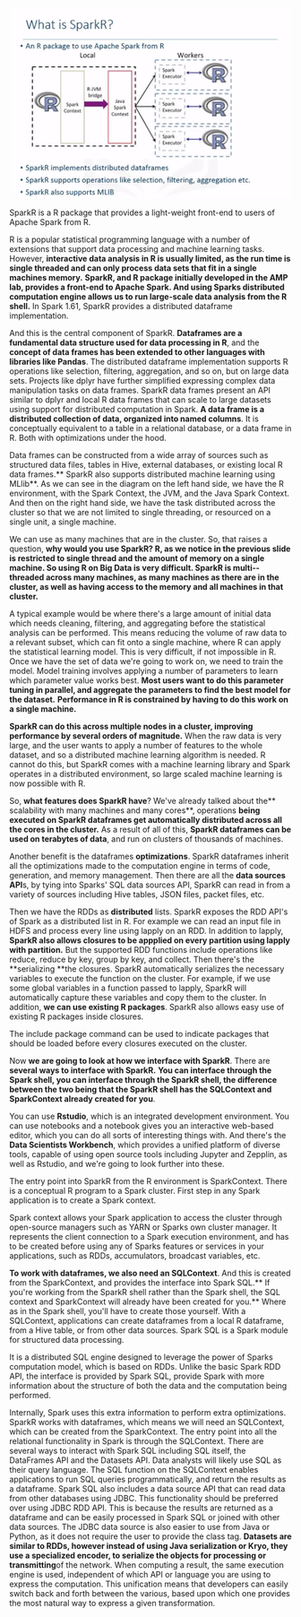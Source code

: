 ![](/assets/sr1.png)

SparkR is a R package that provides a light-weight front-end to users of Apache Spark from R.

R is a popular statistical programming language with a number of extensions that support data processing and machine learning tasks. However, **interactive data analysis in R is usually limited, as the run time is single threaded and can only process data sets that fit in a single machines memory.** **SparkR, and R package initially developed in the AMP lab, provides a front-end to Apache Spark. And using Sparks distributed computation engine allows us to run large-scale data analysis from the R shell.** In Spark 1.61, SparkR provides a distributed dataframe implementation.

And this is the central component of SparkR. **Dataframes are a fundamental data structure used for data processing in R**, and the **concept of data frames has been extended to other languages with libraries like Pandas**. The distributed dataframe  implementation supports R operations like selection, filtering, aggregation, and so on, but on large data sets. Projects like dplyr have further simplified expressing complex data manipulation tasks on data frames. SparkR data frames present an API similar to dplyr and local R data frames that can scale to large datasets using support for distributed computation in Spark. **A data frame is a distributed collection of data, organized into named columns**. It is conceptually equivalent to a table in a relational database, or a data frame in R. Both with optimizations under the hood.

Data frames can be constructed from a wide array of sources such as structured data files, tables in Hive, external databases, or existing local R data frames.** SparkR also supports distributed machine learning using MLlib**. As we can see in the diagram on the left hand side, we have the R environment, with the Spark Context, the JVM, and the Java Spark Context. And then on the right hand side, we have the task distributed across the cluster so that we are not limited to single threading, or resourced on a single unit, a single machine.

We can use as many machines that are in the cluster. So, that raises a question, **why would you use SparkR? R, as we notice in the previous slide is restricted to single thread and the amount of memory on a single machine. So using R on Big Data is very difficult. SparkR is multi--threaded across many machines, as many machines as there are in the cluster, as well as having access to the memory and all machines in that cluster.**

A typical example would be where there's a large amount of initial data which needs cleaning, filtering, and aggregating before the statistical analysis can be performed. This means reducing the volume of raw data to a relevant subset, which can fit onto a single machine, where R can apply the statistical learning model. This is very difficult, if not impossible in R. Once we have the set of data we're going to work on, we need to train the model. Model training involves applying a number of parameters to learn which parameter value works best. **Most users want to do this parameter tuning in parallel, and aggregate the parameters to find the best model for the dataset.** **Performance in R is constrained by having to do this work on a single machine.**

**SparkR can do this across multiple nodes in a cluster, improving performance by several orders of magnitude.** When the raw data is very large, and the user wants to apply a number of features to the whole dataset, and so a distributed machine learning algorithm is needed. R cannot do this, but SparkR comes with a machine learning library and Spark operates in a distributed environment, so large scaled machine learning is now possible with R.

So, **what features does SparkR have**? We've already talked about the** scalability with many machines and many cores**, operations **being executed on SparkR dataframes get automatically distributed across all the cores in the cluster.** As a result of all of this, **SparkR dataframes can be used on terabytes of data**, and run on clusters of thousands of machines.

Another benefit is the dataframes **optimizations**. SparkR dataframes inherit all the optimizations made to the computation engine in terms of code, generation, and memory management. Then there are all the **data sources API**s, by tying into Sparks' SQL data sources API, SparkR can read in from a variety of sources including Hive tables, JSON files, packet files, etc.

Then we have the RDDs as **distributed** lists. SparkR exposes the RDD API's of Spark as a distributed list in R. For example we can read an input file in HDFS and process every line using lapply on an RDD. In addition to lapply, **SparkR also allows closures to be appplied on every partition using lapply with partition.** But the supported RDD functions include operations like reduce, reduce by key, group by key, and collect. Then there's the **serializing **the closures. SparkR automatically serializes the necessary variables to execute the function on the cluster. For example, if we use some global variables in a function passed to lapply, SparkR will automatically capture these variables and copy them to the cluster. In addition, **we can use existing R packages**. SparkR also allows easy use of existing R packages inside closures.

The include package command can be used to indicate packages that should be loaded before every closures executed on the cluster.

Now **we are going to look at how we interface with SparkR**. There are **several ways to interface with SparkR.** **You can interface through the Spark shell, you can interface through the SparkR shell, the difference between the two being that the SparkR shell has the SQLContext and SparkContext already created for you**.

You can use **Rstudio**, which is an integrated development environment. You can use notebooks and a notebook gives you an interactive web-based editor, which you can do all sorts of interesting things with. And there's the **Data Scientists Workbench**, which provides a unified platform of diverse tools, capable of using open source tools including Jupyter and Zepplin, as well as Rstudio, and we're going to look further into these. 

The entry point into SparkR from the R environment is SparkContext. There is a conceptual R program to a Spark cluster. First step in any Spark application is to create a Spark context.

Spark context allows your Spark application to access the cluster through open-source managers such as YARN or Sparks own cluster manager. It represents the client connection to a Spark execution environment, and has to be created before using any of Sparks features or services in your applications, such as RDDs, accumulators, broadcast variables, etc.

**To work with dataframes, we also need an SQLContext**. And this is created from the SparkContext, and provides the interface into Spark SQL.** If you're working from the SparkR shell rather than the Spark shell, the SQL context and SparkContext will already have been created for you.** Where as in the Spark shell, you'll have to create those yourself. With a SQLContext, applications can create dataframes from a local R dataframe, from a Hive table, or from other data sources. Spark SQL is a Spark module for structured data processing.

 It is a distributed SQL engine designed to leverage the power of Sparks computation model, which is based on RDDs. Unlike the basic Spark RDD API, the interface is provided by Spark SQL, provide Spark with more information about the structure of both the data and the computation being performed.

Internally, Spark uses this extra information to perform extra optimizations. SparkR works with dataframes, which means we will need an SQLContext, which can be created from the SparkContext. The entry point into all the relational functionality in Spark is through the SQLContext. There are several ways to interact with Spark SQL including SQL itself, the DataFrames API and the Datasets API. Data analysts will likely use SQL as their query language. The SQL function on the SQLContext enables applications to run SQL queries programmatically, and return the results as a dataframe. Spark SQL also includes a data source API that can read data from other databases using JDBC. This functionality should be preferred over using JDBC RDD API. This is because the results are returned as a dataframe and can be easily processed in Spark SQL or joined with other data sources. The JDBC data source is also easier to use from Java or Python, as it does not require the user to provide the class tag. **Datasets are similar to RDDs, however instead of using Java serialization or Kryo, they use a specialized encoder, to serialize the objects for processing or transmitting**of the network. When computing a result, the same execution engine is used, independent of which API or language you are using to express the computation. This unification means that developers can easily switch back and forth between the various, based upon which one provides the most natural way to express a given transformation.

